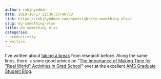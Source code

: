 ```yaml
---
author: robjhyndman
date: 2010-10-17 21:36:33+00:00
link: https://robjhyndman.com/hyndsight/do-something-else/
slug: do-something-else
title: Do something else
categories:
- productivity
- welfare
---
```


I've written about [taking a break](https://robjhyndman.com/hyndsight/take-a-break/) from research before. Along the same lines, there is some good advice on "[The Importance of Making Time for "Real World" Activities in Grad School](http://mathgradblog.williams.edu/the-importance-of-making-time-for-real-world-activities-in-grad-school/)" over at the excellent [AMS Graduate Student Blog](http://mathgradblog.williams.edu/).
